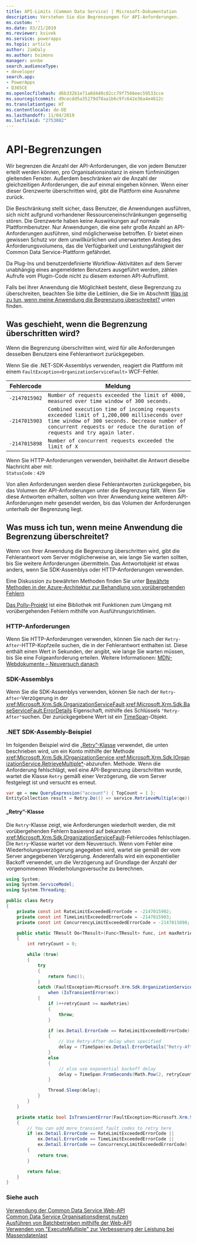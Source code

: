 ```yaml
---
title: API-Limits (Common Data Service) | Microsoft-Dokumentation
description: Verstehen Sie die Begrenzungen für API-Anforderungen.
ms.custom: ''
ms.date: 03/21/2019
ms.reviewer: kvivek
ms.service: powerapps
ms.topic: article
author: JimDaly
ms.author: bsimons
manager: annbe
search.audienceType:
- developer
search.app:
- PowerApps
- D365CE
ms.openlocfilehash: d6b332b1e71a8d440c02cc79f7566eec59533cce
ms.sourcegitcommit: d9cecdd5a35279d78aa1b6c9fc642e36a4e4612c
ms.translationtype: HT
ms.contentlocale: de-DE
ms.lasthandoff: 11/04/2019
ms.locfileid: "2753082"
---
```

# <a name="api-limits"></a>API-Begrenzungen

Wir begrenzen die Anzahl der API-Anforderungen, die von jedem Benutzer erteilt werden können, pro Organisationsinstanz in einem fünfminütigen gleitenden Fenster. Außerdem beschränken wir die Anzahl der gleichzeitigen Anforderungen, die auf einmal eingehen können.  Wenn einer dieser Grenzwerte überschritten wird, gibt die Plattform eine Ausnahme zurück.

Die Beschränkung stellt sicher, dass Benutzer, die Anwendungen ausführen, sich nicht aufgrund vorhandener Ressourceneinschränkungen gegenseitig stören. Die Grenzwerte haben keine Auswirkungen auf normale Plattformbenutzer. Nur Anwendungen, die eine sehr große Anzahl an API-Anforderungen ausführen, sind möglicherweise betroffen. Er bietet einen gewissen Schutz vor dem unwillkürlichen und unerwarteten Anstieg des Anforderungsvolumens, das die Verfügbarkeit und Leistungsfähigkeit der Common Data Service-Plattform gefährdet.

Da Plug-Ins und benutzerdefinierte Workflow-Aktivitäten auf dem Server unabhängig eines angemeldeten Benutzers ausgeführt werden, zählen Aufrufe vom Plugin-Code nicht zu diesem externen API-Aufruflimit.

Falls bei Ihrer Anwendung die Möglichkeit besteht, diese Begrenzung zu überschreiten, beachten Sie bitte die Leitlinien, die Sie im Abschnitt [Was ist zu tun, wenn meine Anwendung die Begrenzung überschreitet?](#what-should-i-do-if-my-application-exceeds-the-limit) unten finden.

## <a name="what-happens-when-the-limit-is-exceeded"></a>Was geschieht, wenn die Begrenzung überschritten wird?

Wenn die Begrenzung überschritten wird, wird für alle Anforderungen desselben Benutzers eine Fehlerantwort zurückgegeben.

Wenn Sie die .NET-SDK-Assemblys verwenden, reagiert die Plattform mit einem `FaultException<OrganizationServiceFault>` WCF-Fehler.  

| Fehlercode | Meldung |
|------------|-------------------------------------|
|`-2147015902`|`Number of requests exceeded the limit of 4000, measured over time window of 300 seconds.`|
|`-2147015903`|`Combined execution time of incoming requests exceeded limit of 1,200,000 milliseconds over time window of 300 seconds. Decrease number of concurrent requests or reduce the duration of requests and try again later.`|
|`-2147015898`|`Number of concurrent requests exceeded the limit of X`|

Wenn Sie HTTP-Anforderungen verwenden, beinhaltet die Antwort dieselbe Nachricht aber mit:<br />
`StatusCode` : `429`

Von allen Anforderungen werden diese Fehlerantworten zurückgegeben, bis das Volumen der API-Anforderungen unter die Begrenzung fällt. Wenn Sie diese Antworten erhalten, sollten von Ihrer Anwendung keine weiteren API-Anforderungen mehr gesendet werden, bis das Volumen der Anforderungen unterhalb der Begrenzung liegt.

## <a name="what-should-i-do-if-my-application-exceeds-the-limit"></a>Was muss ich tun, wenn meine Anwendung die Begrenzung überschreitet?

Wenn von Ihrer Anwendung die Begrenzung überschritten wird, gibt die Fehlerantwort vom Server möglicherweise an, wie lange Sie warten sollten, bis Sie weitere Anforderungen übermitteln. Das Antwortobjekt ist etwas anders, wenn Sie SDK-Assemblys oder HTTP-Anforderungen verwenden.

Eine Diskussion zu bewährten Methoden finden Sie unter [Bewährte Methoden in der Azure-Architektur zur Behandlung von vorübergehenden Fehlern](/azure/architecture/best-practices/transient-faults)

[Das Polly-Projekt](https://www.thepollyproject.org/) ist eine Bibliothek mit Funktionen zum Umgang mit vorübergehenden Fehlern mithilfe von Ausführungsrichtlinien.

### <a name="http-requests"></a>HTTP-Anforderungen

Wenn Sie HTTP-Anforderungen verwenden, können Sie nach der `Retry-After`-HTTP-Kopfzeile suchen, die in der Fehlerantwort enthalten ist. Diese enthält einen Wert in Sekunden, der angibt, wie lange Sie warten müssen, bis Sie eine Folgeanforderung erteilen. Weitere Informationen: [MDN-Webdokumente – Neuversuch danach](https://developer.mozilla.org/docs/Web/HTTP/Headers/Retry-After)

### <a name="sdk-assemblies"></a>SDK-Assemblys

Wenn Sie die SDK-Assemblys verwenden, können Sie nach der `Retry-After`-Verzögerung in der <xref:Microsoft.Xrm.Sdk.OrganizationServiceFault>.<xref:Microsoft.Xrm.Sdk.BaseServiceFault.ErrorDetails> Eigenschaft, mithilfe des Schlüssels `"Retry-After"`suchen. Der zurückgegebene Wert ist ein [TimeSpan](/dotnet/api/system.timespan)-Objekt.

### <a name="net-sdk-assembly-example"></a>.NET SDK-Assembly-Beispiel

Im folgenden Beispiel wird die [„Retry”-Klasse](#retry-class) verwendet, die unten beschrieben wird, um ein Konto mithilfe der Methode <xref:Microsoft.Xrm.Sdk.IOrganizationService>.<xref:Microsoft.Xrm.Sdk.IOrganizationService.RetrieveMultiple*>-abzurufen. Methode. Wenn die Anforderung fehlschlägt, weil eine API-Begrenzung überschritten wurde, wartet die Klasse `Retry` gemäß einer Verzögerung, die vom Server festgelegt ist und versucht es erneut.

```csharp
var qe = new QueryExpression("account") { TopCount = 1 };
EntityCollection result = Retry.Do(() => service.RetrieveMultiple(qe));
```

#### <a name="retry-class"></a>„Retry”-Klasse

Die `Retry`-Klasse zeigt, wie Anforderungen wiederholt werden, die mit vorübergehenden Fehlern basierend auf bekannten <xref:Microsoft.Xrm.Sdk.OrganizationServiceFault>-Fehlercodes fehlschlagen. Die `Retry`-Klasse wartet vor dem Neuversuch. Wenn vom Fehler eine Wiederholungsverzögerung angegeben wird, wartet sie gemäß der vom Server angegebenen Verzögerung. Anderenfalls wird ein exponentieller Backoff verwendet, um die Verzögerung auf Grundlage der Anzahl der vorgenommenen Wiederholungsversuche zu berechnen.

```csharp
using System;
using System.ServiceModel;
using System.Threading;

public class Retry
{
    private const int RateLimitExceededErrorCode = -2147015902;
    private const int TimeLimitExceededErrorCode = -2147015903;
    private const int ConcurrencyLimitExceededErrorCode = -2147015898;

    public static TResult Do<TResult>(Func<TResult> func, int maxRetries = 3)
    {
        int retryCount = 0;

        while (true)
        {
            try
            {
                return func();
            }
            catch (FaultException<Microsoft.Xrm.Sdk.OrganizationServiceFault> ex) 
                when (IsTransientError(ex))
            {
                if (++retryCount >= maxRetries)
                {
                    throw;
                }

                if (ex.Detail.ErrorCode == RateLimitExceededErrorCode)
                {
                    // Use Retry-After delay when specified
                    delay = (TimeSpan)ex.Detail.ErrorDetails["Retry-After"];
                }
                else
                {
                    // else use exponential backoff delay
                    delay = TimeSpan.FromSeconds(Math.Pow(2, retryCount));
                }

                Thread.Sleep(delay);
            }
        }
    }

    private static bool IsTransientError(FaultException<Microsoft.Xrm.Sdk.OrganizationServiceFault> ex)
    {
        // You can add more transient fault codes to retry here
        if (ex.Detail.ErrorCode == RateLimitExceededErrorCode ||
            ex.Detail.ErrorCode == TimeLimitExceededErrorCode ||
            ex.Detail.ErrorCode == ConcurrencyLimitExceededErrorCode)
        {
            return true;
        }

        return false;
    }
}
```

### <a name="see-also"></a>Siehe auch

[Verwendung der Common Data Service Web-API](webapi/overview.md)<br />
[ Common Data Service Organisationsdienst nutzen](org-service/overview.md)<br />
[Ausführen von Batchbetrieben mithilfe der Web-API](webapi/execute-batch-operations-using-web-api.md)<br />
[Verwenden von "ExecuteMultiple" zur Verbesserung der Leistung bei Massendatenlast](org-service/execute-multiple-requests.md)
